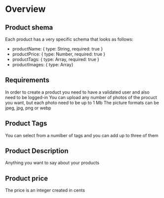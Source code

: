 # Overview

## Product shema

Each product has a very specific schema that looks as follows:

- productName: { type: String, required: true }
- productPrice: { type: Number, required: true }
- productTags: { type: Array, required: true }
- productImages: { type: Array}

## Requirements

In order to create a product you need to have a validated user and also need to be logged-in
You can upload any number of photos of the procuct you want, but each photo need to be up to 1 Mb
The picture formats can be jpeg, jpg, png or webp

## Product Tags

You can select from a numlber of tags and you can add up to three of them

## Product Description

Anything you want to say about your products

## Product price

The price is an integer created in cents
